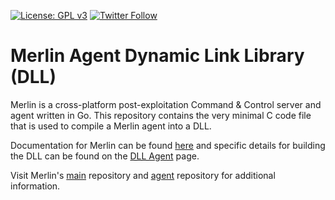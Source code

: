 [![License: GPL v3](https://img.shields.io/badge/License-GPL%20v3-blue.svg)](https://www.gnu.org/licenses/gpl-3.0)
[![Twitter Follow](https://img.shields.io/twitter/follow/merlin_c2.svg?style=social&label=Follow)](https://twitter.com/merlin_c2)

# Merlin Agent Dynamic Link Library (DLL)

Merlin is a cross-platform post-exploitation Command & Control server and agent written in Go.
This repository contains the very minimal C code file that is used to compile a Merlin agent into a DLL.

Documentation for Merlin can be found [here](https://merlin-c2.readthedocs.io/en/latest) and specific details for building the DLL can be found on the [DLL Agent](https://merlin-c2.readthedocs.io/en/latest/agent/dll.html) page.

Visit Merlin's [main](https://github.com/Ne0nd0g/melrin) repository and [agent](https://github.com/Ne0nd0g/melrin-agent) repository for additional information.

